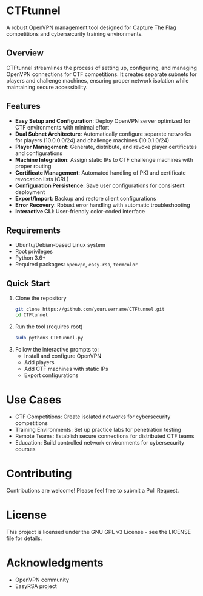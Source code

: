 # CTFtunnel

A robust OpenVPN management tool designed for Capture The Flag competitions and cybersecurity training environments.

## Overview

CTFtunnel streamlines the process of setting up, configuring, and managing OpenVPN connections for CTF competitions. It creates separate subnets for players and challenge machines, ensuring proper network isolation while maintaining secure accessibility.

## Features

- **Easy Setup and Configuration**: Deploy OpenVPN server optimized for CTF environments with minimal effort
- **Dual Subnet Architecture**: Automatically configure separate networks for players (10.0.0.0/24) and challenge machines (10.0.1.0/24)
- **Player Management**: Generate, distribute, and revoke player certificates and configurations
- **Machine Integration**: Assign static IPs to CTF challenge machines with proper routing
- **Certificate Management**: Automated handling of PKI and certificate revocation lists (CRL)
- **Configuration Persistence**: Save user configurations for consistent deployment
- **Export/Import**: Backup and restore client configurations
- **Error Recovery**: Robust error handling with automatic troubleshooting
- **Interactive CLI**: User-friendly color-coded interface

## Requirements

- Ubuntu/Debian-based Linux system
- Root privileges
- Python 3.6+
- Required packages: `openvpn`, `easy-rsa`, `termcolor`

## Quick Start

1. Clone the repository
   ```bash
   git clone https://github.com/yourusername/CTFtunnel.git
   cd CTFtunnel
    ```
2. Run the tool (requires root)
    ```bash
    sudo python3 CTFtunnel.py
    ```
3. Follow the interactive prompts to:
   - Install and configure OpenVPN
   - Add players
   - Add CTF machines with static IPs
   - Export configurations
   
# Use Cases

- CTF Competitions: Create isolated networks for cybersecurity competitions
- Training Environments: Set up practice labs for penetration testing
- Remote Teams: Establish secure connections for distributed CTF teams
- Education: Build controlled network environments for cybersecurity courses

# Contributing
Contributions are welcome! Please feel free to submit a Pull Request.

# License
This project is licensed under the GNU GPL v3 License - see the LICENSE file for details.

# Acknowledgments
- OpenVPN community
- EasyRSA project

